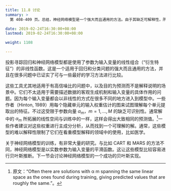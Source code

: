 ```yaml
---
title: 11.8 讨论
summary: >
  第 408-409 页。总结，神经网络模型是一个强大而且通用的方法。由于其缺乏可解释性，所以更适用于预测而不太适用于解释数据和输入变量的关联机制。

date: 2019-02-24T16:30:00+08:00
lastmod: 2019-02-24T16:30:00+08:00

weight: 1108

---
```


投影寻踪回归和神经网络模型都是使用了参数为输入变量的线性组合（“衍生特征”）的非线性函数。这是一个适用于回归和分类问题的强大而且通用的方法，并且在很多问题中已证实了可与一些最好的学习方法进行比较。

这些工具尤其地适用于有高信噪比的问题中，以及目的为预测而不是解释说明的场景中。它们不太适用于需要描述数据的客观生成机制和输入变量的具体作用的问题。因为每个输入变量都会以非线性的方式在很多不同的地方进入到模型中。一些作者（Hinton, 1989）用每个隐藏单元的输入权重估计的图来试图理解每个单元提取出的特征。不过这受限于参数向量 $\alpha_m$，$m=1,\dots,M$ 的缺乏可识别性。通常解中的 $\alpha_m$ 所拓展的线性空间与训练中的一样，这样会得出大致相同的预测值。[^1]一些作者建议对这些权重进行主成分分析，从而找到一个可理解的解。通常，这些模型的难以解释性限制了它们在看重模型解释的领域中的使用，比如医学。

关于神经网络模型的训练，有非常大量的研究。与比如 CART 和 MARS 的方法不同，神经网络模型是以实数参数为输入变量的平滑函数。这让这些模型比较容易进行贝叶斯推断。下一节会讨论神经网络模型的一个成功的贝叶斯实现。

[^1]: 原文：“Often there are solutions with α m spanning the same linear space as the ones found during training, giving predicted values that are roughly the same.”。